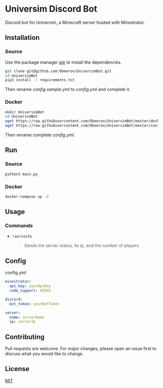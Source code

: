 # Universim Discord Bot

Discord bot for Universim, a Minecraft server hosted with Minestrator.

## Installation

### Source

Use the package manager [pip](https://pip.pypa.io/en/stable/) to install the dependencies.

```bash
git clone git@github.com:Obeeron/UniversimBot.git
cd UniversimBot
pip3 install -r requirements.txt
```

Then rename *config.sample.yml* to *config.yml* and complete it.

### Docker

```bash
mkdir UniversimBot
cd UniversimBot
wget https://raw.githubusercontent.com/Obeeron/UniversimBot/master/docker-compose.yml
wget https://raw.githubusercontent.com/Obeeron/UniversimBot/master/config.sample.yml -O config.yml
```

Then rename complete *config.yml*.

## Run

### Source

```python
python3 main.py
```

### Docker

```bash
docker-compose up -d
```

## Usage

### Commands

- ```!servinfo```  
  > Sends the server status, its ip, and the number of players

## Config

config.yml
```yaml
minestrator:
  api_key: yourApiKey
  code_support: XXXXX

discord:
  bot_token: yourBotToken

server:
  name: serverName
  ip: serverIp
```


## Contributing
Pull requests are welcome. For major changes, please open an issue first to discuss what you would like to change.

## License
[MIT](https://choosealicense.com/licenses/mit/)
